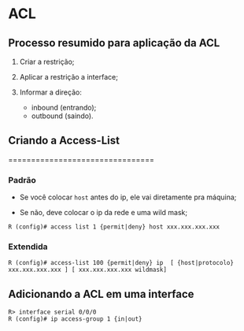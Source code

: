 # ACL

## Processo resumido para aplicação da ACL

1. Criar a restrição;

2. Aplicar a restrição a interface;

3. Informar a direção:
	
	* inbound 	(entrando);
	* outbound	(saindo).

## Criando a Access-List
================================

### Padrão

* Se você colocar `host` antes do ip, ele vai diretamente pra máquina;

* Se não, deve colocar o ip da rede e uma wild mask;

```ios
R (config)# access list 1 {permit|deny} host xxx.xxx.xxx.xxx
```

### Extendida

```ios
R (config)# access-list 100 {permit|deny} ip  [ {host|protocolo} xxx.xxx.xxx.xxx ] [ xxx.xxx.xxx.xxx wildmask]
```

## Adicionando a ACL em uma interface

```ios
R> interface serial 0/0/0
R (config)# ip access-group 1 {in|out}
```
